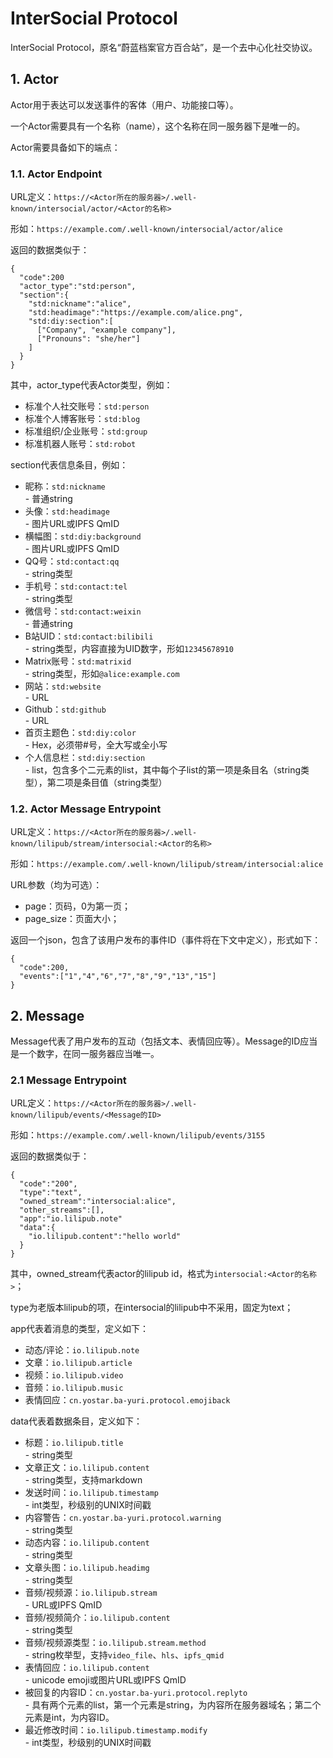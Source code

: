 # InterSocial Protocol
InterSocial Protocol，原名“蔚蓝档案官方百合站”，是一个去中心化社交协议。
## 1. Actor
Actor用于表达可以发送事件的客体（用户、功能接口等）。

一个Actor需要具有一个名称（name），这个名称在同一服务器下是唯一的。

Actor需要具备如下的端点：
### 1.1. Actor Endpoint
URL定义：`https://<Actor所在的服务器>/.well-known/intersocial/actor/<Actor的名称>`

形如：`https://example.com/.well-known/intersocial/actor/alice`

返回的数据类似于：
```
{
  "code":200
  "actor_type":"std:person",
  "section":{
    "std:nickname":"alice",
    "std:headimage":"https://example.com/alice.png",
    "std:diy:section":[
      ["Company", "example company"],
      ["Pronouns": "she/her"]
    ]
  }
}
```
其中，actor_type代表Actor类型，例如：
- 标准个人社交账号：`std:person`
- 标准个人博客账号：`std:blog`
- 标准组织/企业账号：`std:group`
- 标准机器人账号：`std:robot`

section代表信息条目，例如：
- 昵称：`std:nickname` \
  \- 普通string
- 头像：`std:headimage` \
  \- 图片URL或IPFS QmID
- 横幅图：`std:diy:background` \
  \- 图片URL或IPFS QmID
- QQ号：`std:contact:qq` \
  \- string类型
- 手机号：`std:contact:tel` \
  \- string类型
- 微信号：`std:contact:weixin` \
  \- 普通string
- B站UID：`std:contact:bilibili` \
  \- string类型，内容直接为UID数字，形如`12345678910`
- Matrix账号：`std:matrixid` \
  \- string类型，形如`@alice:example.com`
- 网站：`std:website` \
  \- URL
- Github：`std:github` \
  \- URL
- 首页主题色：`std:diy:color` \
  \- Hex，必须带#号，全大写或全小写
- 个人信息栏：`std:diy:section` \
  \- list，包含多个二元素的list，其中每个子list的第一项是条目名（string类型），第二项是条目值（string类型）

### 1.2. Actor Message Entrypoint
URL定义：`https://<Actor所在的服务器>/.well-known/lilipub/stream/intersocial:<Actor的名称>`

形如：`https://example.com/.well-known/lilipub/stream/intersocial:alice`

URL参数（均为可选）：
- page：页码，0为第一页；
- page_size：页面大小；

返回一个json，包含了该用户发布的事件ID（事件将在下文中定义），形式如下：
```
{
  "code":200,
  "events":["1","4","6","7","8","9","13","15"]
}
```
## 2. Message
Message代表了用户发布的互动（包括文本、表情回应等）。Message的ID应当是一个数字，在同一服务器应当唯一。
### 2.1 Message Entrypoint
URL定义：`https://<Actor所在的服务器>/.well-known/lilipub/events/<Message的ID>`

形如：`https://example.com/.well-known/lilipub/events/3155`

返回的数据类似于：
```
{
  "code":"200",
  "type":"text",
  "owned_stream":"intersocial:alice",
  "other_streams":[],
  "app":"io.lilipub.note"
  "data":{
    "io.lilipub.content":"hello world"
  }
}
```

其中，owned_stream代表actor的lilipub id，格式为`intersocial:<Actor的名称>`；

type为老版本lilipub的项，在intersocial的lilipub中不采用，固定为text；

app代表着消息的类型，定义如下：
- 动态/评论：`io.lilipub.note`
- 文章：`io.lilipub.article`
- 视频：`io.lilipub.video`
- 音频：`io.lilipub.music`
- 表情回应：`cn.yostar.ba-yuri.protocol.emojiback`

data代表着数据条目，定义如下：
- 标题：`io.lilipub.title` \
  \- string类型
- 文章正文：`io.lilipub.content` \
  \- string类型，支持markdown
- 发送时间：`io.lilipub.timestamp` \
  \- int类型，秒级别的UNIX时间戳
- 内容警告：`cn.yostar.ba-yuri.protocol.warning` \
  \- string类型
- 动态内容：`io.lilipub.content` \
  \- string类型
- 文章头图：`io.lilipub.headimg` \
  \- string类型
- 音频/视频源：`io.lilipub.stream` \
  \- URL或IPFS QmID
- 音频/视频简介：`io.lilipub.content` \
  \- string类型
- 音频/视频源类型：`io.lilipub.stream.method` \
  \- string枚举型，支持`video_file`、`hls`、`ipfs_qmid`
- 表情回应：`io.lilipub.content` \
  \- unicode emoji或图片URL或IPFS QmID
- 被回复的内容ID：`cn.yostar.ba-yuri.protocol.replyto` \
  \- 具有两个元素的list，第一个元素是string，为内容所在服务器域名；第二个元素是int，为内容ID。
- 最近修改时间：`io.lilipub.timestamp.modify` \
  \- int类型，秒级别的UNIX时间戳
